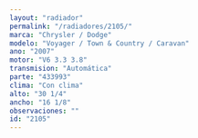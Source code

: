 ```yaml
---
layout: "radiador"
permalink: "/radiadores/2105/"
marca: "Chrysler / Dodge"
modelo: "Voyager / Town & Country / Caravan"
ano: "2007"
motor: "V6 3.3 3.8"
transmision: "Automática"
parte: "433993"
clima: "Con clima"
alto: "30 1/4"
ancho: "16 1/8"
observaciones: ""
id: "2105"
---
```


